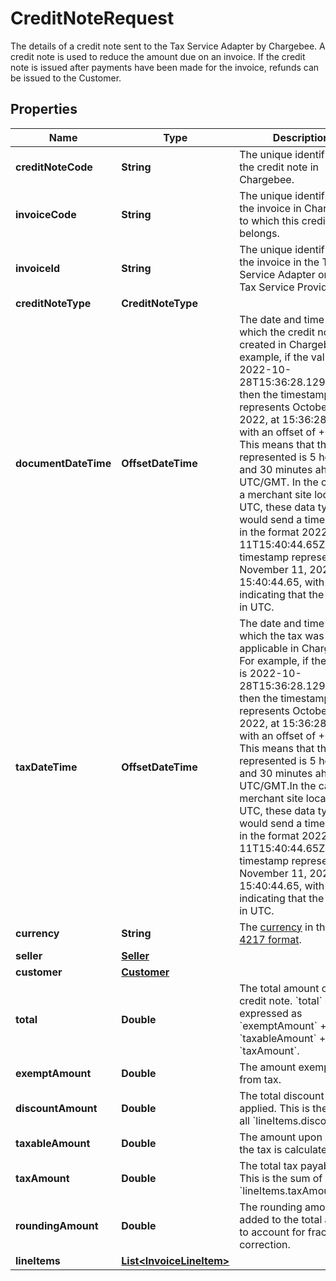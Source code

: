 

# CreditNoteRequest

The details of a credit note sent to the Tax Service Adapter by Chargebee. A credit note is used to reduce the amount due on an invoice. If the credit note is issued after payments have been made for the invoice, refunds can be issued to the Customer.

## Properties

| Name | Type | Description | Notes |
|------------ | ------------- | ------------- | -------------|
|**creditNoteCode** | **String** | The unique identifier of the credit note in Chargebee. |  |
|**invoiceCode** | **String** | The unique identifier of the invoice in Chargebee to which this credit note belongs. |  [optional] |
|**invoiceId** | **String** | The unique identifier of the invoice in the Tax Service Adapter or the Tax Service Provider. |  [optional] |
|**creditNoteType** | **CreditNoteType** |  |  |
|**documentDateTime** | **OffsetDateTime** | The date and time at which the credit note was created in Chargebee. For example, if the value is 2022-10-28T15:36:28.129+05:30, then the timestamp represents October 28, 2022, at 15:36:28.129, with an offset of +05:30. This means that the time represented is 5 hours and 30 minutes ahead of UTC/GMT. In the case of a merchant site located in UTC, these data types would send a timestamp in the format 2022-11-11T15:40:44.65Z. This timestamp represents November 11, 2022, at 15:40:44.65, with the &#39;Z&#39; indicating that the time is in UTC. |  |
|**taxDateTime** | **OffsetDateTime** | The date and time at which the tax was applicable in Chargebee. For example, if the value is 2022-10-28T15:36:28.129+05:30, then the timestamp represents October 28, 2022, at 15:36:28.129, with an offset of +05:30. This means that the time represented is 5 hours and 30 minutes ahead of UTC/GMT.In the case of a merchant site located in UTC, these data types would send a timestamp in the format 2022-11-11T15:40:44.65Z. This timestamp represents November 11, 2022, at 15:40:44.65, with the &#39;Z&#39; indicating that the time is in UTC. |  [optional] |
|**currency** | **String** | The [currency](https://en.wikipedia.org/wiki/Currency) in the [ISO-4217 format](https://www.iso.org/iso-4217-currency-codes.html). |  |
|**seller** | [**Seller**](Seller.md) |  |  |
|**customer** | [**Customer**](Customer.md) |  |  |
|**total** | **Double** | The total amount of the credit note. &#x60;total&#x60; can be expressed as &#x60;exemptAmount&#x60; + &#x60;taxableAmount&#x60; + &#x60;taxAmount&#x60;. |  |
|**exemptAmount** | **Double** | The amount exempted from tax. |  |
|**discountAmount** | **Double** | The total discount applied. This is the sum of all &#x60;lineItems.discount&#x60;. |  |
|**taxableAmount** | **Double** | The amount upon which the tax is calculated. |  |
|**taxAmount** | **Double** | The total tax payable. This is the sum of all &#x60;lineItems.taxAmount&#x60;. |  |
|**roundingAmount** | **Double** | The rounding amount added to the total amount to account for fractional correction. |  [optional] |
|**lineItems** | [**List&lt;InvoiceLineItem&gt;**](InvoiceLineItem.md) |  |  [optional] |



